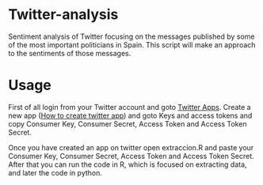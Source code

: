 # Twitter-analysis
Sentiment analysis of Twitter focusing on the messages published by some of the most important politicians in Spain. This script will make an approach to the sentiments of those messages.

# Usage
First of all login from your Twitter account and goto [Twitter Apps](https://developer.twitter.com/en/apps). Create a new app ([How to create twitter app](https://www.digitalocean.com/community/tutorials/how-to-create-a-twitter-app)) and goto Keys and access tokens and copy Consumer Key, Consumer Secret, Access Token and Access Token Secret. 

Once you have created an app on twitter open extraccion.R and paste your Consumer Key, Consumer Secret, Access Token and Access Token Secret. After that you can run the code in R, which is focused on extracting data, and later the code in python.
